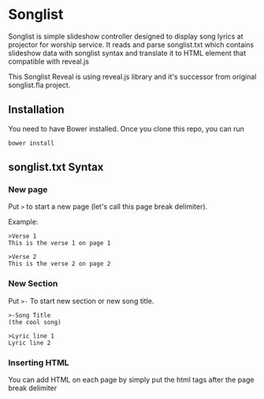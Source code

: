 # Songlist

Songlist is simple slideshow controller designed to display song lyrics at projector for worship service. It reads and parse songlist.txt which contains slideshow data with songlist syntax and translate it to HTML element that compatible with reveal.js

This Songlist Reveal is using reveal.js library and it's successor from original songlist.fla project.

## Installation

You need to have Bower installed. Once you clone this repo, you can run

`bower install`

## songlist.txt Syntax


### New page
Put `>` to start a new page (let's call this page break delimiter).

Example:

    >Verse 1
    This is the verse 1 on page 1

    >Verse 2
    This is the verse 2 on page 2

### New Section
Put `>-` To start new section or new song title.

    >-Song Title
    (the cool song)

    >Lyric line 1
    Lyric line 2


### Inserting HTML

You can add HTML on each page by simply put the html tags after the page break delimiter


